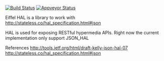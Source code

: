 
[![Build Status](https://travis-ci.org/jvelilla/hal.svg?branch=master)](https://travis-ci.org/jvelilla/hal) [![Appveyor Status](https://ci.appveyor.com/api/projects/status/github/jvelilla?branch=master&svg=true)](https://ci.appveyor.com/project/jvelilla/hal?branch=master)


Eiffel HAL is a library to work with  http://stateless.co/hal_specification.html#json

HAL is used for exposing RESTful hypermedia APIs. Right now the current implementation only support 
JSON_HAL

References
http://tools.ietf.org/html/draft-kelly-json-hal-07
http://stateless.co/hal_specification.html#json
